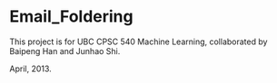 Email_Foldering
===============

This project is for UBC CPSC 540 Machine Learning, collaborated by Baipeng Han and Junhao Shi.

April, 2013.
